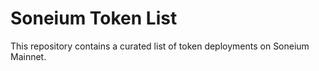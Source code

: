 # Soneium Token List
This repository contains a curated list of token deployments on Soneium Mainnet.

